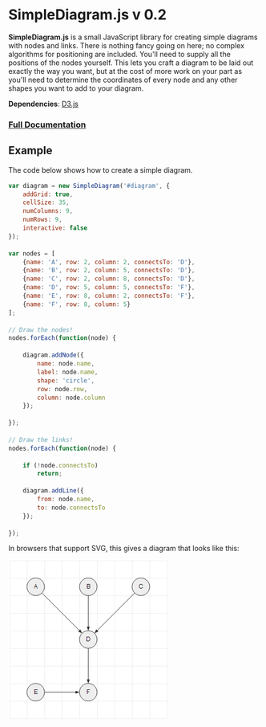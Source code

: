 # SimpleDiagram.js v 0.2

**SimpleDiagram.js** is a small JavaScript library for creating simple diagrams with nodes and links.
There is nothing fancy going on here; no complex algorithms for positioning are included.
You'll need to supply all the positions of the nodes yourself. This lets you craft
a diagram to be laid out exactly the way you want, but at the cost of more work on your part
as you'll need to determine the coordinates of every node and any other shapes you want to add to
your diagram.

**Dependencies**: [D3.js](http://d3js.org/)

### [Full Documentation](docs.md)

## Example

The code below shows how to create a simple diagram.


```javascript
var diagram = new SimpleDiagram('#diagram', {
    addGrid: true,
    cellSize: 35,
    numColumns: 9,
    numRows: 9,
    interactive: false
});

var nodes = [
    {name: 'A', row: 2, column: 2, connectsTo: 'D'},
    {name: 'B', row: 2, column: 5, connectsTo: 'D'},
    {name: 'C', row: 2, column: 8, connectsTo: 'D'},
    {name: 'D', row: 5, column: 5, connectsTo: 'F'},
    {name: 'E', row: 8, column: 2, connectsTo: 'F'},
    {name: 'F', row: 8, column: 5}
];

// Draw the nodes!
nodes.forEach(function(node) {

    diagram.addNode({
        name: node.name,
        label: node.name,
        shape: 'circle',
        row: node.row,
        column: node.column
    });

});

// Draw the links!
nodes.forEach(function(node) {

    if (!node.connectsTo)
        return;

    diagram.addLine({
        from: node.name,
        to: node.connectsTo
    });

});
```

In browsers that support SVG, this gives a diagram that looks like this:

![Example image](example1.png)
